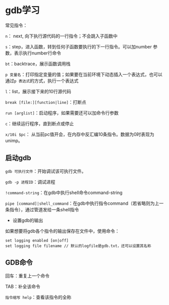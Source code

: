 # gdb学习

常见指令：

`n`： next, 向下执行源代码的一行指令；不会跳入子函数中

`s`：step，进入函数，转到任何子函数要执行的下一行指令。可以加number 参数，表示执行number行命令

`bt`：backtrace，展示函数调用栈

`p 变量名`：打印指定变量的值；如果要在当前环境下动态插入一个表达式，也可以通过`p 表达式`的方式，执行一个表达式

`l`：list，展示接下来的10行源代码

`break [file:][function|line]`：打断点

`run [arglist]`：启动程序，如果需要还可以加命令行参数

`c`：继续运行程序，直到断点或停止

`x/10i $pc`：  从当前pc值开会，在内存中反汇编10条指令。数据为0时表现为unimp。

## 启动gdb

`gdb 可执行文件`：开始调试该可执行文件。

`gdb -p 进程ID`：调试进程

`!command-string`：在gdb中执行shell命令command-string

`pipe [command]|shell_command`：在gdb中执行指令command（若省略则为上一条指令），通过管道发给一条shell指令

* 设置gdb的输出

如果想要将gdb各个指令的输出保存在文件中，使用命令：

```
set logging enabled [on|off] 
set logging file filename // 默认的logfile是gdb.txt，还可以设置其名称
```

## GDB命令

回车：重复上一个命令

TAB：补全该命令

`指令缩写 help`：查看该指令的全称